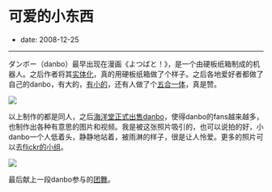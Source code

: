 # 可爱的小东西

- date: 2008-12-25

--------------------------


ダンボー（danbo）最早出现在漫画《よつばと！》，是一个由硬板纸箱制成的机器人。之后作者将其[实体化](http://azumakiyohiko.com/archives/2006/05/16_2040.php)，真的用硬板纸箱做了个样子。之后各地爱好者都做了自己的danbo，有大的，[有小的](http://blog.livedoor.jp/tsubuanco/archives/50631843.html)，还有人做了个[五合一体](http://members9.tsukaeru.net/ty1_toys/sakuhin/DANBOARD.htm)，真是赞。

[![](http://4.bp.blogspot.com/_ixQDXDmMsfA/SVJ836wMrgI/AAAAAAAAAQg/MzMW2siDtNM/s400/GD-00.jpg)](http://4.bp.blogspot.com/_ixQDXDmMsfA/SVJ836wMrgI/AAAAAAAAAQg/MzMW2siDtNM/s1600-h/GD-00.jpg)

以上制作的都是同人，之后[海洋堂正式出售danbo](http://www.amazon.co.jp/%E6%B5%B7%E6%B4%8B%E5%A0%82-%E3%83%AA%E3%83%9C%E3%83%AB%E3%83%86%E3%83%83%E3%82%AF-%E3%83%80%E3%83%B3%E3%83%9C%E3%83%BC/dp/B000WF1TKS)，使得danbo的fans越来越多，也制作出各种有意思的图片和视频。我是被这张照片吸引的，也可以说拍的好，小danbo一个人低着头，静静地站着，被雨淋的样子，很是让人怜爱。更多的照片可以去[flickr的小组](http://www.flickr.com/groups/revoltech-danboard/)。

[![](http://1.bp.blogspot.com/_ixQDXDmMsfA/SVKAOS7zyoI/AAAAAAAAAQo/j-e1qnw7R_E/s400/2940899846_75a2772ba4_b.jpg)](http://1.bp.blogspot.com/_ixQDXDmMsfA/SVKAOS7zyoI/AAAAAAAAAQo/j-e1qnw7R_E/s1600-h/2940899846_75a2772ba4_b.jpg)

最后献上一段danbo参与的[团舞](http://jp.youtube.com/watch?v=2VLs7tfPTJA)。

